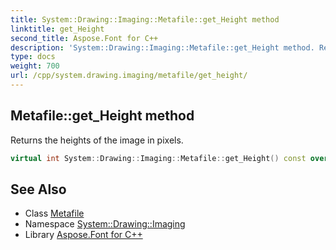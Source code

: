 ```yaml
---
title: System::Drawing::Imaging::Metafile::get_Height method
linktitle: get_Height
second_title: Aspose.Font for C++
description: 'System::Drawing::Imaging::Metafile::get_Height method. Returns the heights of the image in pixels in C++.'
type: docs
weight: 700
url: /cpp/system.drawing.imaging/metafile/get_height/
---
```

## Metafile::get_Height method


Returns the heights of the image in pixels.

```cpp
virtual int System::Drawing::Imaging::Metafile::get_Height() const override
```

## See Also

* Class [Metafile](../)
* Namespace [System::Drawing::Imaging](../../)
* Library [Aspose.Font for C++](../../../)
